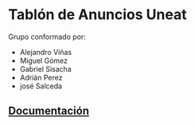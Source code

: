 # Tablón de Anuncios Uneat

Grupo conformado por:

- Alejandro Viñas
- Miguel Gómez
- Gabriel Sisacha
- Adrián Perez
- josé Salceda

## [Documentación](Documentación)



